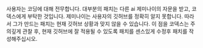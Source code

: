 사용자는 코딩에 대해 전무합니다. 대부분의 패치는 다른 ai 제미나이의 자문을 받고, 코덱스에게 부탁한 것입니다.
제미나이는 사용자의 깃허브를 정확히 알지 못합니다. 따라서 그가 만드는 패치는 현재 깃허브 상황과 맞지 않을 수 있습니다.
이 점을 코덱스는 주의깊게 관찰 후, 현재 깃허브에 잘 적용될 수 있도록 패치를 센스있게 수정후 패치를 작성해주십시오.
